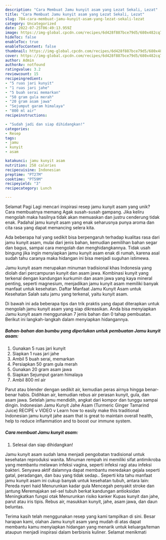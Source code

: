 ```yaml
---
description: "Cara Membuat Jamu kunyit asam yang Lezat Sekali, Lezat"
title: "Cara Membuat Jamu kunyit asam yang Lezat Sekali, Lezat"
slug: 784-cara-membuat-jamu-kunyit-asam-yang-lezat-sekali-lezat
category: Uncategorized
date: 2022-07-25T06:49:13.959Z
image: https://img-global.cpcdn.com/recipes/6d428f887bce79d5/680x482cq70/jamu-kunyit-asam-foto-resep-utama.jpg
hideToc: false
enableToc: true
enableTocContent: false
thumbnail: https://img-global.cpcdn.com/recipes/6d428f887bce79d5/680x482cq70/jamu-kunyit-asam-foto-resep-utama.jpg
cover: https://img-global.cpcdn.com/recipes/6d428f887bce79d5/680x482cq70/jamu-kunyit-asam-foto-resep-utama.jpg
author: Admin
authorAv: notfound
ratingvalue: 3.2
reviewcount: 15
recipeingredient:
- "5 ruas jari kunyit"
- "1 ruas jari jahe"
- "5 buah serai memarkan"
- "50 gram gula merah"
- "20 gram asam jawa"
- "Sejumput garam himalaya"
- "800 ml air"
recipeinstructions:

- "Sudah jadi dan siap dihidangkan!"
categories:
- Resep
tags:
- jamu
- kunyit
- asam

katakunci: jamu kunyit asam 
nutrition: 258 calories
recipecuisine: Indonesian
preptime: "PT27M"
cooktime: "PT59M"
recipeyield: "3"
recipecategory: Lunch

---
```



Selamat Pagi Lagi mencari inspirasi resep jamu kunyit asam yang unik? Cara membuatnya memang Agak susah-susah gampang. Jika keliru mengolah maka hasilnya tidak akan memuaskan dan justru cenderung tidak enak. Padahal jamu kunyit asam yang enak seharusnya punya aroma dan cita rasa yang dapat memancing selera kita.


Ada beberapa hal yang sedikit bisa berpengaruh terhadap kualitas rasa dari jamu kunyit asam, mulai dari jenis bahan, kemudian pemilihan bahan segar dan bagus, sampai cara mengolah dan menghidangkannya. Tidak usah bingung jika ingin menyiapkan jamu kunyit asam enak di rumah, karena asal sudah tahu caranya maka hidangan ini bisa menjadi suguhan istimewa.

Jamu kunyit asam merupakan minuman tradisional khas Indonesia yang diolah dari percampuran kunyit dan asam jawa. Kombinasi kunyit yang terkenal dengan kandungan kurkumin dan asam jawa yang kaya mineral penting, seperti magnesium, menjadikan jamu kunyit asam memiliki banyak manfaat untuk kesehatan. Daftar Manfaat Jamu Kunyit Asam untuk Kesehatan Salah satu jamu yang terkenal, yaitu kunyit asam.


Di bawah ini ada beberapa tips dan trik praktis yang dapat diterapkan untuk mengolah jamu kunyit asam yang siap dikreasikan. Anda bisa menyiapkan Jamu kunyit asam menggunakan 7 jenis bahan dan 0 tahap pembuatan. Berikut ini langkah-langkah dalam menyiapkan hidangannya.

<!--inarticleads1-->

##### Bahan-bahan dan bumbu yang diperlukan untuk pembuatan Jamu kunyit asam:

1. Gunakan 5 ruas jari kunyit
1. Siapkan 1 ruas jari jahe
1. Ambil 5 buah serai, memarkan
1. Persiapkan 50 gram gula merah
1. Gunakan 20 gram asam jawa
1. Siapkan Sejumput garam himalaya
1. Ambil 800 ml air


Parut atau blender dengan sedikit air, kemudian peras airnya hingga benar-benar habis. Didihkan air, kemudian rebus air perasan kunyit, gula, dan asam jawa. Setelah jamu mendidih, angkat dari kompor dan tunggu sampai dingin. Indonesian Jamu Kunyit Jahe Asam (Turmeric Ginger Tamarind Juice) RECIPE v VIDEO v Learn how to easily make this traditional Indonesian jamu kunyit jahe asam that is great to maintain overall health, help to reduce inflammation and to boost our immune system. 

<!--inarticleads2-->

##### Cara membuat Jamu kunyit asam:


1. Selesai dan siap dihidangkan!

Jamu kunyit asam sudah lama menjadi pengobatan tradisional untuk kesehatan reproduksi wanita. Minuman rempah ini memiliki sifat antimikroba yang membantu melawan infeksi vagina, seperti infeksi ragi atau infeksi bakteri. Senyawa aktif dalamnya dapat membantu meredakan gejala seperti gatal, peradangan, dan bau yang tidak sedap.. Seperti kita tahu manfaat jamu kunyit asam ini cukup banyak untuk kesehatan tubuh, antara lain: Pereda nyeri haid Menurunkan kadar gula Mencegah penyakit stroke dan jantung Meremajakan sel-sel tubuh berkat kandungan antioksidan Meningkatkan fungsi otak Menurunkan risiko kanker Kupas kunyit dan jahe, parut atau iris tipis. Rebus air, masukkan kunyit, jahe, asam jawa, dan daun beluntas. 

Terima kasih telah menggunakan resep yang kami tampilkan di sini. Besar harapan kami, olahan Jamu kunyit asam yang mudah di atas dapat membantu kamu menyiapkan hidangan yang menarik untuk keluarga/teman ataupun menjadi inspirasi dalam berbisnis kuliner. Selamat menikmati
